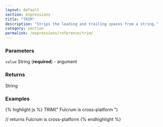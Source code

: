 ```yaml
---
layout: default
section: expressions
title: "TRIM"
description: "Strips the leading and trailing spaces from a string."
category: section
permalink: /expressions/reference/trim/
---
```


### Parameters

`value` String (__required__) - argument

### Returns

String

### Examples

{% highlight js %}
TRIM("  Fulcrum is cross-platform ")

// returns Fulcrum is cross-platform
{% endhighlight %}